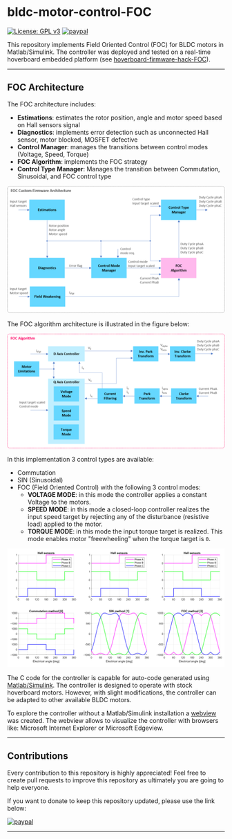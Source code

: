 # bldc-motor-control-FOC
[![License: GPL v3](https://img.shields.io/badge/License-GPLv3-blue.svg)](https://www.gnu.org/licenses/gpl-3.0)
[![paypal](https://www.paypalobjects.com/en_US/i/btn/btn_donate_SM.gif)](https://www.paypal.com/cgi-bin/webscr?cmd=_donations&business=CU2SWN2XV9SCY&currency_code=EUR&source=url)

This repository implements Field Oriented Control (FOC) for BLDC motors in Matlab/Simulink. The controller was deployed and tested on a real-time hoverboard embedded platform (see [hoverboard-firmware-hack-FOC](https://github.com/EmanuelFeru/hoverboard-firmware-hack-FOC)).

---
## FOC Architecture

The FOC architecture includes:
- **Estimations**: estimates the rotor position, angle and motor speed based on Hall sensors signal
- **Diagnostics**: implements error detection such as unconnected Hall sensor, motor blocked, MOSFET defective
- **Control Manager**: manages the transitions between control modes (Voltage, Speed, Torque)
- **FOC Algorithm**: implements the FOC strategy
- **Control Type Manager**: Manages the transition between Commutation, Sinusoidal, and FOC control type

![FOC architecture](/02_Figures/FW_architecture.png)

The FOC algorithm architecture is illustrated in the figure below:

![FOC algorithm](/02_Figures/FOC_algorithm.png)

In this implementation 3 control types are available:
- Commutation
- SIN (Sinusoidal)
- FOC (Field Oriented Control) with the following 3 control modes:
  - **VOLTAGE MODE**: in this mode the controller applies a constant Voltage to the motors.
  - **SPEED MODE**: in this mode a closed-loop controller realizes the input speed target by rejecting any of the disturbance (resistive load) applied to the motor.
  - **TORQUE MODE**: in this mode the input torque target is realized. This mode enables motor "freewheeling" when the torque target is `0`.

![Schematic representation of the available control methods](/02_Figures/control_methods.png)

The C code for the controller is capable for auto-code generated using [Matlab/Simulink](https://nl.mathworks.com/solutions/embedded-code-generation.html). The controller is designed to operate with stock hoverboard motors. However, with slight modifications, the controller can be adapted to other available BLDC motors.

To explore the controller without a Matlab/Simulink installation a [webview](/BLDC_controller_ert_rtw/html/webview) was created. The webview allows to visualize the controller with browsers like: Microsoft Internet Explorer or Microsoft Edgeview.

---
## Contributions

Every contribution to this repository is highly appreciated! Feel free to create pull requests to improve this repository as ultimately you are going to help everyone. 

If you want to donate to keep this repository updated, please use the link below:

[![paypal](https://www.paypalobjects.com/en_US/NL/i/btn/btn_donateCC_LG.gif)](https://www.paypal.com/cgi-bin/webscr?cmd=_donations&business=CU2SWN2XV9SCY&currency_code=EUR&source=url)


---

